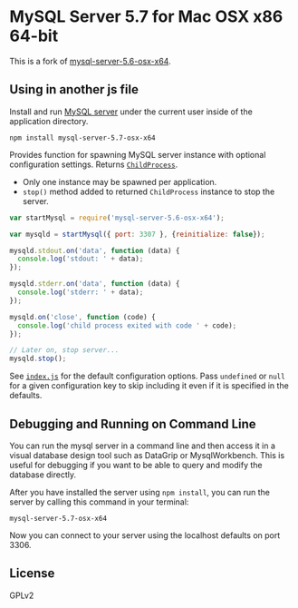 # MySQL Server 5.7 for Mac OSX x86 64-bit

This is a fork of [mysql-server-5.6-osx-x64](https://github.com/numtel/mysql-server-5.6-osx-x64).

## Using in another js file
Install and run [MySQL server](http://www.mysql.com) under the current user inside of the application directory.

```
npm install mysql-server-5.7-osx-x64
```

Provides function for spawning MySQL server instance with optional configuration settings. Returns [`ChildProcess`](https://nodejs.org/api/child_process.html#child_process_class_childprocess).

* Only one instance may be spawned per application.
* `stop()` method added to returned `ChildProcess` instance to stop the server.

```javascript
var startMysql = require('mysql-server-5.6-osx-x64');

var mysqld = startMysql({ port: 3307 }, {reinitialize: false});

mysqld.stdout.on('data', function (data) {
  console.log('stdout: ' + data);
});

mysqld.stderr.on('data', function (data) {
  console.log('stderr: ' + data);
});

mysqld.on('close', function (code) {
  console.log('child process exited with code ' + code);
});

// Later on, stop server...
mysqld.stop();

```

See [`index.js`](index.js) for the default configuration options. Pass `undefined` or `null` for a given configuration key to skip including it even if it is specified in the defaults.

## Debugging and Running on Command Line
You can run the mysql server in a command line and then access it in a visual database design tool such as DataGrip or MysqlWorkbench. This is useful for debugging if you want to be able to query and modify the database directly.

After you have installed the server using `npm install`, you can run the server by calling this command in your terminal:
```
mysql-server-5.7-osx-x64
```

Now you can connect to your server using the localhost defaults on port 3306.

## License

GPLv2
